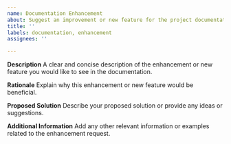 ```yaml
---
name: Documentation Enhancement
about: Suggest an improvement or new feature for the project documentation
title: ''
labels: documentation, enhancement
assignees: ''

---
```


**Description**
A clear and concise description of the enhancement or new feature you would like to see in the documentation.

**Rationale**
Explain why this enhancement or new feature would be beneficial.

**Proposed Solution**
Describe your proposed solution or provide any ideas or suggestions.

**Additional Information**
Add any other relevant information or examples related to the enhancement request.
